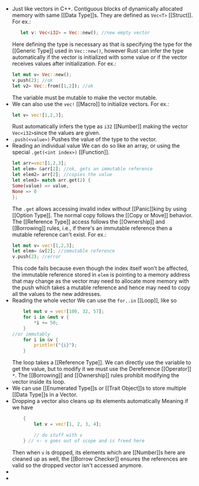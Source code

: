 - Just like vectors in C++. Contiguous blocks of dynamically allocated memory with same [[Data Type]]s. 
  They are defined as ``Vec<T>`` [[Struct]].
  For ex.:
  ```rust
     let v: Vec<i32> = Vec::new(); //new empty vector
  ```
  Here defining the type is necessary as that is specifying the type for the [[Generic Type]] used in ``Vec::new()``, however Rust can infer the type automatically if the vector is initialized with some value or if the vector receives values after initialization.
  For ex.:
  ```rust
  let mut v= Vec::new();
  v.push(2); //ok
  let v2= Vec::from([1,2]); //ok
  ```
  The variable must be mutable to make the vector mutable.
- We can also use the ``vec!`` [[Macro]] to initialize vectors.
  For ex.:
  ```rust
  let v= vec![1,2,3];
  ```
  Rust automatically infers the type as ``i32`` [[Number]] making the vector ``Vec<i32>``since the values are given.
- ``.push(<value>)``
  Pushes the value of the type to the vector.
- Reading an individual value
  We can do so like an array, or using the special ``.get(<int index>)`` [[Function]]. 
  ```rust
  let arr=vec![1,2,3];
  let elem= &arr[2]; //ok, gets an immutable reference
  let elem2= arr[2]; //copies the value
  let elem3= match arr.get(2) {
  Some(value) => value,
  None => 0
  };
  ```
  The ``.get`` allows accessing invalid index without [[Panic]]king by using [[Option Type]]. The normal copy follows the [[Copy or Move]] behavior. The [[Reference Type]] access follows the [[Ownership]] and [[Borrowing]] rules, i.e., if there's an immutable reference then a mutable reference can't exist.
  For ex.:
  ```rust
  let mut v= vec![1,2,3];
  let elem= &v[2]; //immutable reference
  v.push(2); //error
  ```
  This code fails because even though the index itself won't be affected, the immutable reference stored in ``elem`` is pointing to a memory address that may change as the vector may need to allocate more memory with the push which takes a mutable reference and hence may need to copy all the values to the new addresses.
- Reading the whole vector
  We can use the ``for..in`` [[Loop]], like so
  ```rust
      let mut v = vec![100, 32, 57];
      for i in &mut v {
          *i += 50;
      }
  //or immutably
      for i in &v {
          println!("{i}");
      }
  ```
  The loop takes a [[Reference Type]]. We can directly use the variable to get the value, but to modify it we must use the Dereference [[Operator]] ``*``. The [[Borrowing]] and [[Ownership]] rules prohibit modifying the vector inside its loop.
- We can use [[Enumerated Type]]s or [[Trait Object]]s to store multiple [[Data Type]]s in a Vector.
- Dropping a vector also cleans up its elements automatically
  Meaning if we have
  ```rust
      {
          let v = vec![1, 2, 3, 4];
  
          // do stuff with v
      } // <- v goes out of scope and is freed here
  ```
  Then when ``v`` is dropped, its elements which are [[Number]]s here are cleaned up as well, the [[Borrow Checker]] ensures the references are valid so the dropped vector isn't accessed anymore.
-
-
